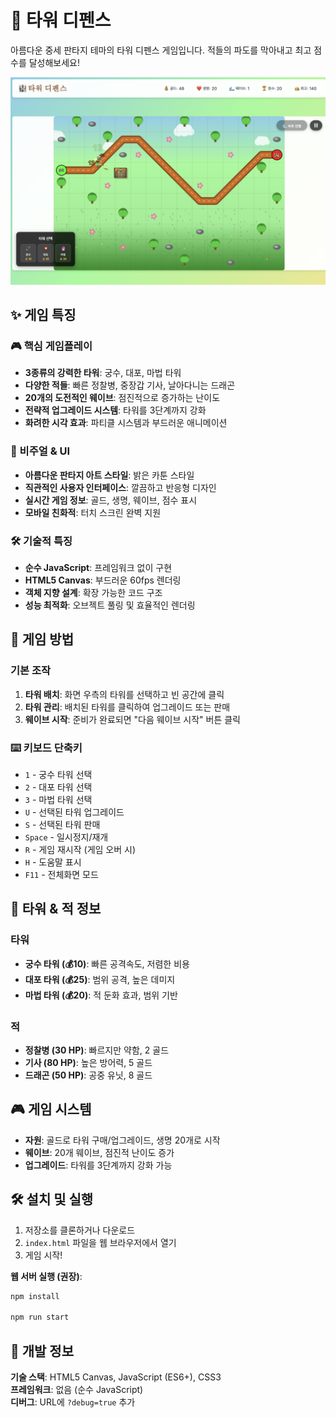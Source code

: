 # 🏰 타워 디펜스

아름다운 중세 판타지 테마의 타워 디펜스 게임입니다. 적들의 파도를 막아내고 최고 점수를 달성해보세요!

![게임 스크린샷](/assets/images/screenshot.png)

## ✨ 게임 특징

### 🎮 핵심 게임플레이
- **3종류의 강력한 타워**: 궁수, 대포, 마법 타워
- **다양한 적들**: 빠른 정찰병, 중장갑 기사, 날아다니는 드래곤
- **20개의 도전적인 웨이브**: 점진적으로 증가하는 난이도
- **전략적 업그레이드 시스템**: 타워를 3단계까지 강화
- **화려한 시각 효과**: 파티클 시스템과 부드러운 애니메이션

### 🎨 비주얼 & UI
- **아름다운 판타지 아트 스타일**: 밝은 카툰 스타일
- **직관적인 사용자 인터페이스**: 깔끔하고 반응형 디자인
- **실시간 게임 정보**: 골드, 생명, 웨이브, 점수 표시
- **모바일 친화적**: 터치 스크린 완벽 지원

### 🛠️ 기술적 특징
- **순수 JavaScript**: 프레임워크 없이 구현
- **HTML5 Canvas**: 부드러운 60fps 렌더링
- **객체 지향 설계**: 확장 가능한 코드 구조
- **성능 최적화**: 오브젝트 풀링 및 효율적인 렌더링

## 🎯 게임 방법

### 기본 조작
1. **타워 배치**: 화면 우측의 타워를 선택하고 빈 공간에 클릭
2. **타워 관리**: 배치된 타워를 클릭하여 업그레이드 또는 판매
3. **웨이브 시작**: 준비가 완료되면 "다음 웨이브 시작" 버튼 클릭

### ⌨️ 키보드 단축키
- `1` - 궁수 타워 선택
- `2` - 대포 타워 선택  
- `3` - 마법 타워 선택
- `U` - 선택된 타워 업그레이드
- `S` - 선택된 타워 판매
- `Space` - 일시정지/재개
- `R` - 게임 재시작 (게임 오버 시)
- `H` - 도움말 표시
- `F11` - 전체화면 모드

## 🏹 타워 & 적 정보

### 타워
- **궁수 타워 (💰10)**: 빠른 공격속도, 저렴한 비용
- **대포 타워 (💰25)**: 범위 공격, 높은 데미지
- **마법 타워 (💰20)**: 적 둔화 효과, 범위 기반

### 적
- **정찰병 (30 HP)**: 빠르지만 약함, 2 골드
- **기사 (80 HP)**: 높은 방어력, 5 골드  
- **드래곤 (50 HP)**: 공중 유닛, 8 골드

## 🎮 게임 시스템

- **자원**: 골드로 타워 구매/업그레이드, 생명 20개로 시작
- **웨이브**: 20개 웨이브, 점진적 난이도 증가
- **업그레이드**: 타워를 3단계까지 강화 가능

## 🛠️ 설치 및 실행

1. 저장소를 클론하거나 다운로드
2. `index.html` 파일을 웹 브라우저에서 열기
3. 게임 시작!

**웹 서버 실행 (권장)**:
```bash
npm install

npm run start
```

## 🔧 개발 정보

**기술 스택**: HTML5 Canvas, JavaScript (ES6+), CSS3  
**프레임워크**: 없음 (순수 JavaScript)  
**디버그**: URL에 `?debug=true` 추가
